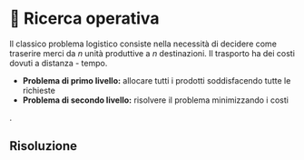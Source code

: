 # 🚀 Ricerca operativa
<!--Compito di gestione progetto-->
Il classico problema logistico consiste nella necessità di decidere come traserire merci da <i>n</i> unità produttive a <i>n</i> destinazioni. Il trasporto ha dei costi dovuti a distanza - tempo.
<ul><li><b>Problema di primo livello:</b> allocare tutti i prodotti soddisfacendo tutte le richieste</li><li><b>Problema di secondo livello:</b> risolvere il problema minimizzando i costi</li></ul>. 
<h2>Risoluzione</h2>
